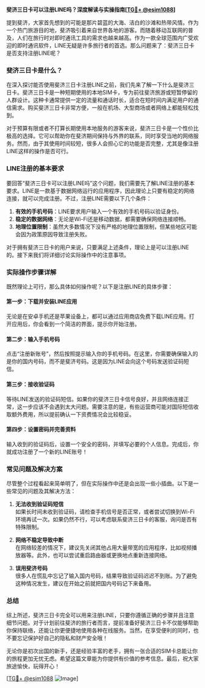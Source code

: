 **斐济三日卡可以注册LINE吗？深度解读与实操指南[[TG💪+ @esim1088](https://t.me/s/esim1088)]**

提到斐济，大家首先想到的可能是那片碧蓝的大海、洁白的沙滩和热带风情。作为一个热门旅游目的地，斐济吸引着来自世界各地的游客。而随着移动互联网的普及，人们在旅行时对即时通讯工具的需求也越来越高。作为一款全球范围内广受欢迎的即时通讯软件，LINE无疑是许多旅行者的首选。那么问题来了：斐济三日卡是否支持注册LINE呢？

### 斐济三日卡是什么？

在深入探讨能否使用斐济三日卡注册LINE之前，我们先来了解一下什么是斐济三日卡。斐济三日卡是一种短期使用的本地SIM卡，专为前往斐济旅游或短暂停留的人群设计。这种卡通常提供一定的流量和通话时长，适合在短时间内满足用户的通信需求。购买斐济三日卡非常方便，一般在机场、大型商场或者网络上都能轻松找到。

对于预算有限或者不打算长期使用本地服务的游客来说，斐济三日卡是一个性价比极高的选择。它可以帮助你在斐济期间保持与外界的联系，同时享受当地的网络服务。然而，由于其使用时间较短，很多人会担心它的功能是否完整，尤其是像注册LINE这样的操作是否可行。

### LINE注册的基本要求

要回答“斐济三日卡可以注册LINE吗”这个问题，我们需要先了解LINE注册的基本要求。LINE是一款基于数据网络运行的应用程序，因此理论上只要有稳定的网络连接，就可以完成注册。不过，注册LINE需要以下几个条件：

1. **有效的手机号码**：LINE要求用户输入一个有效的手机号码以验证身份。
2. **稳定的数据网络**：无论是Wi-Fi还是移动数据，都需要确保网络连接顺畅。
3. **地理位置限制**：虽然大多数情况下没有严格的地理位置限制，但某些地区可能会因为政策原因导致注册失败。

对于拥有斐济三日卡的用户来说，只要满足上述条件，理论上是可以注册LINE的。接下来我们将详细讨论实际操作中的注意事项。

### 实际操作步骤详解

既然理论上可行，那么具体如何操作呢？以下是注册LINE的具体步骤：

#### 第一步：下载并安装LINE应用
无论是在安卓手机还是苹果设备上，都可以通过应用商店免费下载LINE应用。打开应用后，你会看到一个简洁的界面，提示你开始注册。

#### 第二步：输入手机号码
点击“注册新账号”，然后按照提示输入你的手机号码。在这里，你需要确保输入的是你的国内号码，而不是斐济号码。这是因为LINE会向这个号码发送验证码短信。

#### 第三步：接收验证码
等待LINE发送的验证码短信。如果你的斐济三日卡信号良好，并且网络连接正常，这一步应该不会遇到太大问题。需要注意的是，有些运营商可能对国际短信收取额外费用，所以提前确认一下资费情况会比较稳妥。

#### 第四步：设置密码并完善资料
输入收到的验证码后，设置一个安全的密码，并填写必要的个人信息。完成后，你就成功注册了一个新的LINE账号！

### 常见问题及解决方案

尽管整个过程看起来简单明了，但在实际操作中还是会出现一些小插曲。以下是一些常见的问题及其解决方法：

1. **无法收到验证码短信**  
   如果长时间未收到验证码，请检查手机信号是否正常，或者尝试切换到Wi-Fi环境再试一次。如果仍然不行，可以考虑联系斐济三日卡的客服，询问是否有特殊限制。

2. **网络不稳定导致中断**  
   在网络较差的情况下，建议先关闭其他占用大量带宽的应用程序，比如视频播放器等。此外，也可以尝试重启路由器或更换地点重新连接网络。

3. **误用斐济号码**  
   很多人在慌乱中忘记了输入国内号码，结果导致验证码迟迟不到账。为了避免这种情况发生，建议在开始之前就把国内号码记下来备用。

### 总结

综上所述，斐济三日卡完全可以用来注册LINE，只要你遵循正确的步骤并且注意细节问题。对于计划前往斐济的旅行者而言，提前准备好斐济三日卡不仅能够帮助你保持联络，还能让你更便捷地使用各种在线服务。当然，在享受便利的同时，也不要忘记保护好自己的隐私和财产安全哦！

无论你是初次出国的新手，还是经验丰富的老手，拥有一张合适的SIM卡总能让你的旅程更加无忧无虑。希望这篇文章能为你提供有价值的参考信息。最后，祝大家旅途愉快，玩得开心！

[[TG💪+ @esim1088](https://t.me/s/esim1088) ![Image](https://i.postimg.cc/4NQfJmqS/Snipaste-2025-05-13-00-14-12.png)]